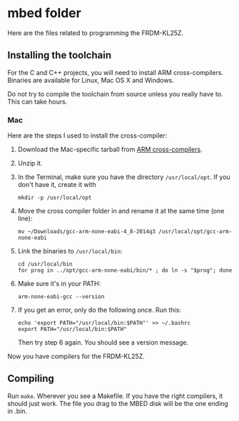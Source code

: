 mbed folder
===========
Here are the files related to programming the FRDM-KL25Z.

## Installing the toolchain
For the C and C++ projects, you will need to install ARM cross-compilers. Binaries are available for Linux, Mac OS X and Windows.

Do not try to compile the toolchain from source unless you really have to. This can take hours.

### Mac
Here are the steps I used to install the cross-compiler:

1. Download the Mac-specific tarball from [ARM cross-compilers][].

2. Unzip it.

3. In the Terminal, make sure you have the directory `/usr/local/opt`. If you don't have it, create it with 
    
    ```
    mkdir -p /usr/local/opt
    ```

4. Move the cross compiler folder in and rename it at the same time (one line):

    ```
    mv ~/Downloads/gcc-arm-none-eabi-4_8-2014q3 /usr/local/opt/gcc-arm-none-eabi
    ```

5. Link the binaries to `/usr/local/bin`:

    ```
    cd /usr/local/bin
    for prog in ../opt/gcc-arm-none-eabi/bin/* ; do ln -s "$prog"; done
    ```

6. Make sure it's in your PATH:

    ```
    arm-none-eabi-gcc --version
    ```

7. If you get an error, only do the following once. Run this:

    ```
    echo 'export PATH="/usr/local/bin:$PATH"' >> ~/.bashrc
    export PATH="/usr/local/bin:$PATH"
    ```
    
    Then try step 6 again. You should see a version message.

Now you have compilers for the FRDM-KL25Z.

## Compiling
Run `make`. Wherever you see a Makefile. If you have the right compilers, it should just work. The file you drag to the MBED disk will be the one ending in .bin.

[ARM cross-compilers]: https://launchpad.net/gcc-arm-embedded/
